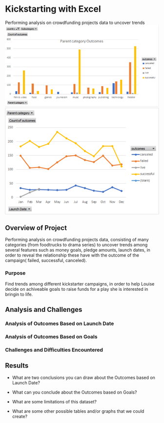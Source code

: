 # Kickstarting with Excel
Performing analysis on crowdfunding projects data to uncover trends
![Graphic_support](https://github.com/Francisco170594/kickstarter-analysis/blob/main/images/CrowdFunding%20Chart.png)
![Outcomes_date](https://github.com/Francisco170594/kickstarter-analysis/blob/main/images/Outcomes%20based%20on%20launch%20date.png)



## Overview of Project
Performing analysis on crowdfunding projects data, consisting of many categories (from foodtrucks to drama series) to uncover trends among several features such as money goals, pledge amounts, launch dates, in order to reveal the relationship these have with the outcome of the campaign( failed, successful, canceled). 


### Purpose
Find trends among different kickstarter campaigns, in order to help Louise decide on achiveable goals to raise funds for a play she is interested in bringin to life.

## Analysis and Challenges



### Analysis of Outcomes Based on Launch Date

### Analysis of Outcomes Based on Goals

### Challenges and Difficulties Encountered

## Results

- What are two conclusions you can draw about the Outcomes based on Launch Date?

- What can you conclude about the Outcomes based on Goals?

- What are some limitations of this dataset?

- What are some other possible tables and/or graphs that we could create?







